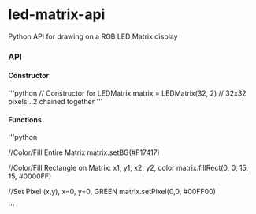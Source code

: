 # led-matrix-api
Python API for drawing on a RGB LED Matrix display

### API

#### Constructor

'''python
// Constructor for LEDMatrix
matrix = LEDMatrix(32, 2) // 32x32 pixels...2 chained together
'''

#### Functions

'''python

//Color/Fill Entire Matrix
matrix.setBG(#F17417)

//Color/Fill Rectangle on Matrix: x1, y1, x2, y2, color
matrix.fillRect(0, 0, 15, 15, #0000FF)

//Set Pixel (x,y), x=0, y=0, GREEN
matrix.setPixel(0,0, #00FF00)


'''
